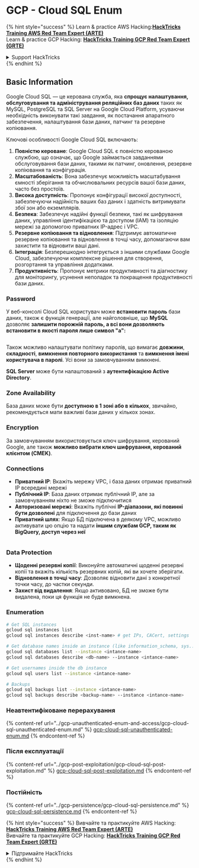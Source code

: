 # GCP - Cloud SQL Enum

{% hint style="success" %}
Learn & practice AWS Hacking:<img src="../../../.gitbook/assets/image (1) (1) (1) (1).png" alt="" data-size="line">[**HackTricks Training AWS Red Team Expert (ARTE)**](https://training.hacktricks.xyz/courses/arte)<img src="../../../.gitbook/assets/image (1) (1) (1) (1).png" alt="" data-size="line">\
Learn & practice GCP Hacking: <img src="../../../.gitbook/assets/image (2) (1).png" alt="" data-size="line">[**HackTricks Training GCP Red Team Expert (GRTE)**<img src="../../../.gitbook/assets/image (2) (1).png" alt="" data-size="line">](https://training.hacktricks.xyz/courses/grte)

<details>

<summary>Support HackTricks</summary>

* Check the [**subscription plans**](https://github.com/sponsors/carlospolop)!
* **Join the** 💬 [**Discord group**](https://discord.gg/hRep4RUj7f) or the [**telegram group**](https://t.me/peass) or **follow** us on **Twitter** 🐦 [**@hacktricks\_live**](https://twitter.com/hacktricks_live)**.**
* **Share hacking tricks by submitting PRs to the** [**HackTricks**](https://github.com/carlospolop/hacktricks) and [**HackTricks Cloud**](https://github.com/carlospolop/hacktricks-cloud) github repos.

</details>
{% endhint %}

## Basic Information

Google Cloud SQL — це керована служба, яка **спрощує налаштування, обслуговування та адміністрування реляційних баз даних** таких як MySQL, PostgreSQL та SQL Server на Google Cloud Platform, усуваючи необхідність виконувати такі завдання, як постачання апаратного забезпечення, налаштування бази даних, патчинг та резервне копіювання.

Ключові особливості Google Cloud SQL включають:

1. **Повністю кероване**: Google Cloud SQL є повністю керованою службою, що означає, що Google займається завданнями обслуговування бази даних, такими як патчинг, оновлення, резервне копіювання та конфігурація.
2. **Масштабованість**: Вона забезпечує можливість масштабування ємності зберігання та обчислювальних ресурсів вашої бази даних, часто без простоїв.
3. **Висока доступність**: Пропонує конфігурації високої доступності, забезпечуючи надійність ваших баз даних і здатність витримувати збої зон або екземплярів.
4. **Безпека**: Забезпечує надійні функції безпеки, такі як шифрування даних, управління ідентифікацією та доступом (IAM) та ізоляцію мережі за допомогою приватних IP-адрес і VPC.
5. **Резервне копіювання та відновлення**: Підтримує автоматичне резервне копіювання та відновлення в точці часу, допомагаючи вам захистити та відновити ваші дані.
6. **Інтеграція**: Безперешкодно інтегрується з іншими службами Google Cloud, забезпечуючи комплексне рішення для створення, розгортання та управління додатками.
7. **Продуктивність**: Пропонує метрики продуктивності та діагностику для моніторингу, усунення неполадок та покращення продуктивності бази даних.

### Password

У веб-консолі Cloud SQL користувач може **встановити** **пароль** бази даних, також є функція генерації, але найголовніше, що **MySQL** дозволяє **залишити порожній пароль, а всі вони дозволяють встановити в якості пароля лише символ "a":**

<figure><img src="../../../.gitbook/assets/image (14).png" alt=""><figcaption></figcaption></figure>

Також можливо налаштувати політику паролів, що вимагає **довжини**, **складності**, **вимкнення повторного використання** та **вимкнення імені користувача в паролі**. Усі вони за замовчуванням вимкнені.

**SQL Server** може бути налаштований з **аутентифікацією Active Directory**.

### Zone Availability

База даних може бути **доступною в 1 зоні або в кількох**, звичайно, рекомендується мати важливі бази даних у кількох зонах.

### Encryption

За замовчуванням використовується ключ шифрування, керований Google, але також **можливо вибрати ключ шифрування, керований клієнтом (CMEK)**.

### Connections

* **Приватний IP**: Вкажіть мережу VPC, і база даних отримає приватний IP всередині мережі
* **Публічний IP**: База даних отримає публічний IP, але за замовчуванням ніхто не зможе підключитися
* **Авторизовані мережі**: Вкажіть публічні **IP-діапазони, які повинні бути дозволені** для підключення до бази даних
* **Приватний шлях**: Якщо БД підключена в деякому VPC, можливо активувати цю опцію та надати **іншим службам GCP, таким як BigQuery, доступ через неї**

<figure><img src="../../../.gitbook/assets/image (15).png" alt=""><figcaption></figcaption></figure>

### Data Protection

* **Щоденні резервні копії**: Виконуйте автоматичні щоденні резервні копії та вкажіть кількість резервних копій, які ви хочете зберігати.
* **Відновлення в точці часу**: Дозволяє відновити дані з конкретної точки часу, до частки секунди.
* **Захист від видалення**: Якщо активовано, БД не зможе бути видалена, поки ця функція не буде вимкнена.

### Enumeration
```bash
# Get SQL instances
gcloud sql instances list
gcloud sql instances describe <inst-name> # get IPs, CACert, settings

# Get database names inside an instance (like information_schema, sys...)
gcloud sql databases list --instance <intance-name>
gcloud sql databases describe <db-name> --instance <intance-name>

# Get usernames inside the db instance
gcloud sql users list --instance <intance-name>

# Backups
gcloud sql backups list --instance <intance-name>
gcloud sql backups describe <backup-name> --instance <intance-name>
```
### Неавтентифіковане перерахування

{% content-ref url="../gcp-unauthenticated-enum-and-access/gcp-cloud-sql-unauthenticated-enum.md" %}
[gcp-cloud-sql-unauthenticated-enum.md](../gcp-unauthenticated-enum-and-access/gcp-cloud-sql-unauthenticated-enum.md)
{% endcontent-ref %}

### Після експлуатації

{% content-ref url="../gcp-post-exploitation/gcp-cloud-sql-post-exploitation.md" %}
[gcp-cloud-sql-post-exploitation.md](../gcp-post-exploitation/gcp-cloud-sql-post-exploitation.md)
{% endcontent-ref %}

### Постійність

{% content-ref url="../gcp-persistence/gcp-cloud-sql-persistence.md" %}
[gcp-cloud-sql-persistence.md](../gcp-persistence/gcp-cloud-sql-persistence.md)
{% endcontent-ref %}

{% hint style="success" %}
Вивчайте та практикуйте AWS Hacking:<img src="../../../.gitbook/assets/image (1) (1) (1) (1).png" alt="" data-size="line">[**HackTricks Training AWS Red Team Expert (ARTE)**](https://training.hacktricks.xyz/courses/arte)<img src="../../../.gitbook/assets/image (1) (1) (1) (1).png" alt="" data-size="line">\
Вивчайте та практикуйте GCP Hacking: <img src="../../../.gitbook/assets/image (2) (1).png" alt="" data-size="line">[**HackTricks Training GCP Red Team Expert (GRTE)**<img src="../../../.gitbook/assets/image (2) (1).png" alt="" data-size="line">](https://training.hacktricks.xyz/courses/grte)

<details>

<summary>Підтримайте HackTricks</summary>

* Перевірте [**плани підписки**](https://github.com/sponsors/carlospolop)!
* **Приєднуйтесь до** 💬 [**групи Discord**](https://discord.gg/hRep4RUj7f) або [**групи Telegram**](https://t.me/peass) або **слідкуйте** за нами в **Twitter** 🐦 [**@hacktricks\_live**](https://twitter.com/hacktricks_live)**.**
* **Діліться хакерськими трюками, надсилаючи PR до** [**HackTricks**](https://github.com/carlospolop/hacktricks) та [**HackTricks Cloud**](https://github.com/carlospolop/hacktricks-cloud) репозиторіїв на GitHub.

</details>
{% endhint %}
